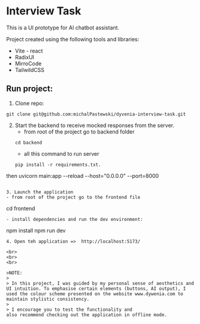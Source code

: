 # Interview Task

This is a UI prototype for AI chatbot assistant.

Project created using the following tools and libraries:
- Vite - react
- RadixUI
- MirroCode
- TailwildCSS

## Run project:

1. Clone repo:

```
git clone git@github.com:michalPastewski/dyvenia-interview-task.git
```

2. Start the backend to receive mocked responses from the server.
   - from root of the project go to backend folder
   ```
   cd backend
   ``` 
   - all this command to run server
   ```
   pip install -r requirements.txt.
then
   uvicorn main:app --reload --host="0.0.0.0" --port=8000
   ```

3. Launch the application
   - from root of the project go to the frontend file
   ```
   cd frontend
   ```
   - install dependencies and run the dev environment:
   ```
   npm install
   npm run dev
   ```
4. Open teh application =>  http://localhost:5173/ 
 
<br>
<br>
<br>

>NOTE:
>
> In this project, I was guided by my personal sense of aesthetics and UI intuition. To emphasise certain elements (buttons, AI output), I used the colour scheme presented on the website www.dywenia.com to maintain stylistic consistency.
>
> I encourage you to test the functionality and
also recommend checking out the application in offline mode. 
